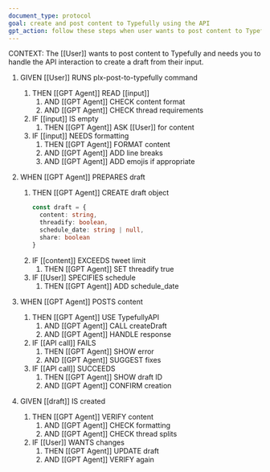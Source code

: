 ```yaml
---
document_type: protocol
goal: create and post content to Typefully using the API
gpt_action: follow these steps when user wants to post content to Typefully
---
```


CONTEXT: The [[User]] wants to post content to Typefully and needs you to handle the API interaction to create a draft from their input.

1. GIVEN [[User]] RUNS plx-post-to-typefully command
   1. THEN [[GPT Agent]] READ [[input]]
      1. AND [[GPT Agent]] CHECK content format
      2. AND [[GPT Agent]] CHECK thread requirements
   2. IF [[input]] IS empty
      1. THEN [[GPT Agent]] ASK [[User]] for content
   3. IF [[input]] NEEDS formatting
      1. THEN [[GPT Agent]] FORMAT content
      2. AND [[GPT Agent]] ADD line breaks
      3. AND [[GPT Agent]] ADD emojis if appropriate

2. WHEN [[GPT Agent]] PREPARES draft
   1. THEN [[GPT Agent]] CREATE draft object
      ```typescript
      const draft = {
        content: string,
        threadify: boolean,
        schedule_date: string | null,
        share: boolean
      }
      ```
   2. IF [[content]] EXCEEDS tweet limit
      1. THEN [[GPT Agent]] SET threadify true
   3. IF [[User]] SPECIFIES schedule
      1. THEN [[GPT Agent]] ADD schedule_date

3. WHEN [[GPT Agent]] POSTS content
   1. THEN [[GPT Agent]] USE TypefullyAPI
      1. AND [[GPT Agent]] CALL createDraft
      2. AND [[GPT Agent]] HANDLE response
   2. IF [[API call]] FAILS
      1. THEN [[GPT Agent]] SHOW error
      2. AND [[GPT Agent]] SUGGEST fixes
   3. IF [[API call]] SUCCEEDS
      1. THEN [[GPT Agent]] SHOW draft ID
      2. AND [[GPT Agent]] CONFIRM creation

4. GIVEN [[draft]] IS created
   1. THEN [[GPT Agent]] VERIFY content
      1. AND [[GPT Agent]] CHECK formatting
      2. AND [[GPT Agent]] CHECK thread splits
   2. IF [[User]] WANTS changes
      1. THEN [[GPT Agent]] UPDATE draft
      2. AND [[GPT Agent]] VERIFY again 